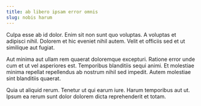 ```yaml
---
title: ab libero ipsam error omnis
slug: nobis harum
---
```


Culpa esse ab id dolor. Enim sit non sunt quo voluptas. A voluptas et adipisci nihil. Dolorem et hic eveniet nihil autem. Velit et officiis sed et ut similique aut fugiat.

Aut minima aut ullam rem quaerat doloremque excepturi. Ratione error unde cum et ut vel asperiores est. Temporibus blanditiis sequi animi. Et molestiae minima repellat repellendus ab nostrum nihil sed impedit. Autem molestiae sint blanditiis quaerat.

Quia ut aliquid rerum. Tenetur ut qui earum iure. Harum temporibus aut ut. Ipsum ea rerum sunt dolor dolorem dicta reprehenderit et totam.
